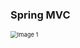 ### Spring MVC

<img src="https://www.codeproject.com/KB/java/879896/mvc_role_diagram-r-700.png" alt="Image 1" style="zoom: 67%;" />